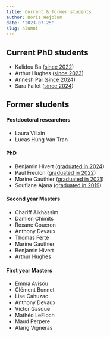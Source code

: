 ```yaml
---
title: Current & former students
author: Boris Hejblum
date: '2023-07-25'
slug: alumni
---
```


## Current PhD students

 - Kalidou Ba  ([since 2022](https://theses.fr/s349491))
 - Arthur Hughes  ([since 2023](https://theses.fr/s370773))
 - Annesh Pal ([since 2024](https://theses.fr/s371051))
 - Sara Fallet ([since 2024](https://theses.fr/s398058))

## Former students

#### Postdoctoral researchers

 - Laura Villain [<i class="fa fa-linkedin-square" aria-hidden="true"></i>](https://www.linkedin.com/in/laura-villain-2405a4b7/)
 - Lucas Hung Van Tran [<i class="fa fa-linkedin-square" aria-hidden="true"></i>](https://www.linkedin.com/in/lucas-t-b9836283/)


#### PhD

 - Benjamin Hivert ([graduated in 2024](https://theses.fr/2024BORD0171)) [<i class="fa fa-globe" aria-hidden="true"></i>](https://fr.linkedin.com/in/benjamin-hivert-55a532187) 
 - Paul Freulon ([graduated in 2022](https://www.theses.fr/2023BORD0082)) [<i class="fa fa-globe" aria-hidden="true"></i>](https://pfreulon.perso.math.cnrs.fr/) 
 - Marine Gauthier ([graduated in 2021](https://www.theses.fr/2021BORD0304)) [<i class="fa fa-linkedin-square" aria-hidden="true"></i>](https://www.linkedin.com/in/marine-gauthier-epoch/)
 - Soufiane Ajana ([graduated in 2019](https://www.theses.fr/241144191)) [<i class="fa fa-linkedin-square" aria-hidden="true"></i>](https://www.linkedin.com/in/soufiane-ajana/) 

#### Second year Masters
 
 - Chariff Alkhassim [<i class="fa fa-linkedin-square" aria-hidden="true"></i>](https://www.linkedin.com/in/chariff-alkhassim-08a9b31a3/)
 - Damien Chimits [<i class="fa fa-linkedin-square" aria-hidden="true"></i>](https://www.linkedin.com/in/damien-chimits-5085b586/)
 - Roxane Coueron [<i class="fa fa-linkedin-square" aria-hidden="true"></i>](https://www.linkedin.com/in/roxane-coueron-350709114/)
 - Anthony Devaux [<i class="fa fa-linkedin-square" aria-hidden="true"></i>](https://www.linkedin.com/in/anthony-devaux-44540b153/)
 - Thomas Ferté [<i class="fa fa-linkedin-square" aria-hidden="true"></i>](https://www.linkedin.com/in/thomas-ferte-bb632b256/)
 - Marine Gauthier [<i class="fa fa-linkedin-square" aria-hidden="true"></i>](https://www.linkedin.com/in/marine-gauthier-epoch/)
 - Benjamin Hivert [<i class="fa fa-linkedin-square" aria-hidden="true"></i>](https://www.linkedin.com/in/benjamin-hivert-55a532187/)
 - Arthur Hughes [<i class="fa fa-linkedin-square" aria-hidden="true"></i>](https://www.linkedin.com/in/arthur-hughes-4a63a6243/)
 

#### First year Masters
 
 - Emma Avisou [<i class="fa fa-linkedin-square" aria-hidden="true"></i>](https://www.linkedin.com/in/emma-avisou-146040203/)
 - Clément Bonnet
 - Lise Cahuzac [<i class="fa fa-linkedin-square" aria-hidden="true"></i>](https://www.linkedin.com/in/lise-cahuzac-32236590/)
 - Anthony Devaux [<i class="fa fa-linkedin-square" aria-hidden="true"></i>](https://www.linkedin.com/in/anthony-devaux-44540b153/)
 - Victor Gasque [<i class="fa fa-linkedin-square" aria-hidden="true"></i>](https://www.linkedin.com/in/victor-gasque/)
 - Mathéo LeFloch [<i class="fa fa-linkedin-square" aria-hidden="true"></i>](https://www.linkedin.com/in/mathéo-le-floch-42a515227/)
 - Maud Perpere [<i class="fa fa-linkedin-square" aria-hidden="true"></i>](https://www.linkedin.com/in/maud-perpere-a77a18168/)
 - Alarig Vigneras [<i class="fa fa-linkedin-square" aria-hidden="true"></i>](https://www.linkedin.com/in/alarig-vigneras-b944b0283/)
